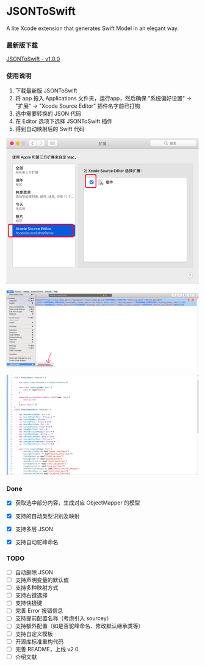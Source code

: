 # JSONToSwift
A lite Xcode extension that generates Swift Model in an elegant way.



### 最新版下载

[JSONToSwift - v1.0.0](https://github.com/RickeyBoy/JSONToSwift/blob/master/JSONToSwift.dmg?raw=true)



### 使用说明

1. 下载最新版 JSONToSwift
2. 将 app 拖入 Applications 文件夹，运行app，然后确保 "系统偏好设置" -> "扩展" -> "Xcode Source Editor" 插件名字前已打钩
3. 选中需要转换的 JSON 代码
4. 在 Editor 选项下选择 JSONToSwift 插件
5. 得到自动映射后的 Swift 代码

![](https://github.com/RickeyBoy/JSONToSwift/blob/master/0.png?raw=true)

![](https://github.com/RickeyBoy/JSONToSwift/blob/master/1.png?raw=true)

![](https://github.com/RickeyBoy/JSONToSwift/blob/master/2.png?raw=true)



### Done

- [x] 获取选中部分内容，生成对应 ObjectMapper 的模型
- [x] 支持的自动类型识别及映射
- [x] 支持多层 JSON
- [x] 支持自动驼峰命名


### TODO
- [ ] 自动删除 JSON
- [ ] 支持声明变量的默认值
- [ ] 支持多种映射方式
- [ ] 支持右键选择
- [ ] 支持快捷键
- [ ] 完善 Error 报错信息
- [ ] 支持提前配置名称（考虑引入 sourcey）
- [ ] 支持额外配置（如是否驼峰命名、修改默认继承类等）
- [ ] 支持自定义模板
- [ ] 开源库标准重构代码
- [ ] 完善 README，上线 v2.0
- [ ] 介绍文献